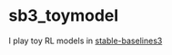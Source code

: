 # sb3_toymodel
I play toy RL models in [stable-baselines3](https://stable-baselines3.readthedocs.io/en/master/)
